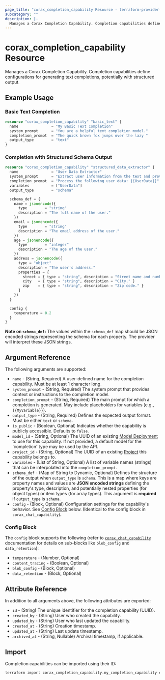 ```yaml
---
page_title: "corax_completion_capability Resource - terraform-provider-corax"
subcategory: ""
description: |-
  Manages a Corax Completion Capability. Completion capabilities define configurations for generating text completions, potentially with structured output.
---
```


# corax_completion_capability Resource

Manages a Corax Completion Capability. Completion capabilities define configurations for generating text completions, potentially with structured output.

## Example Usage

### Basic Text Completion

```terraform
resource "corax_completion_capability" "basic_text" {
  name               = "My Basic Text Completion"
  system_prompt      = "You are a helpful text completion model."
  completion_prompt  = "The quick brown fox jumps over the lazy "
  output_type        = "text"
}
```

### Completion with Structured Schema Output

```terraform
resource "corax_completion_capability" "structured_data_extractor" {
  name               = "User Data Extractor"
  system_prompt      = "Extract user information from the text and provide it in the specified JSON schema."
  completion_prompt  = "Process the following user data: {{UserData}}"
  variables          = ["UserData"]
  output_type        = "schema"

  schema_def = {
    name = jsonencode({
      type        = "string"
      description = "The full name of the user."
    })
    email = jsonencode({
      type        = "string"
      description = "The email address of the user."
    })
    age = jsonencode({
      type        = "integer"
      description = "The age of the user."
    })
    address = jsonencode({
      type = "object"
      description = "The user's address."
      properties = {
        street = { type = "string", description = "Street name and number." }
        city   = { type = "string", description = "City." }
        zip    = { type = "string", description = "Zip code." }
      }
    })
  }

  config {
    temperature = 0.2
  }
}
```

**Note on `schema_def`:** The values within the `schema_def` map should be JSON encoded strings representing the schema for each property. The provider will interpret these JSON strings.

## Argument Reference

The following arguments are supported:

- `name` - (String, Required) A user-defined name for the completion capability. Must be at least 1 character long.
- `system_prompt` - (String, Required) The system prompt that provides context or instructions to the completion model.
- `completion_prompt` - (String, Required) The main prompt for which a completion is generated. May include placeholders for variables (e.g., `{{MyVariable}}`).
- `output_type` - (String, Required) Defines the expected output format. Must be either `text` or `schema`.
- `is_public` - (Boolean, Optional) Indicates whether the capability is publicly accessible. Defaults to `false`.
- `model_id` - (String, Optional) The UUID of an existing [Model Deployment](./model_deployment.md) to use for this capability. If not provided, a default model for the 'completion' type may be used by the API.
- `project_id` - (String, Optional) The UUID of an existing [Project](./project.md) this capability belongs to.
- `variables` - (List of String, Optional) A list of variable names (strings) that can be interpolated into the `completion_prompt`.
- `schema_def` - (Map of String to Dynamic, Optional) Defines the structure of the output when `output_type` is `schema`. This is a map where keys are property names and values are **JSON encoded strings** defining the property's type, description, and potentially nested properties (for object types) or item types (for array types). This argument is **required** if `output_type` is `schema`.
- `config` - (Block, Optional) Configuration settings for the capability's behavior. See [Config Block](#config-block) below. (Identical to the config block in `corax_chat_capability`).

### Config Block

The `config` block supports the following (refer to [`corax_chat_capability`](./chat_capability.md#config-block) documentation for details on sub-blocks like `blob_config` and `data_retention`):

- `temperature` - (Number, Optional)
- `content_tracing` - (Boolean, Optional)
- `blob_config` - (Block, Optional)
- `data_retention` - (Block, Optional)

## Attribute Reference

In addition to all arguments above, the following attributes are exported:

- `id` - (String) The unique identifier for the completion capability (UUID).
- `created_by` - (String) User who created the capability.
- `updated_by` - (String) User who last updated the capability.
- `created_at` - (String) Creation timestamp.
- `updated_at` - (String) Last update timestamp.
- `archived_at` - (String, Nullable) Archival timestamp, if applicable.

## Import

Completion capabilities can be imported using their ID:

```sh
terraform import corax_completion_capability.my_completion_capability capability_id_here
```
